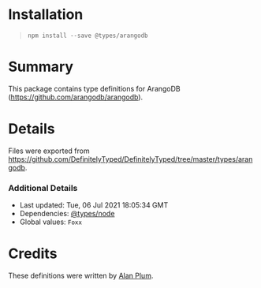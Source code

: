 # Installation
> `npm install --save @types/arangodb`

# Summary
This package contains type definitions for ArangoDB (https://github.com/arangodb/arangodb).

# Details
Files were exported from https://github.com/DefinitelyTyped/DefinitelyTyped/tree/master/types/arangodb.

### Additional Details
 * Last updated: Tue, 06 Jul 2021 18:05:34 GMT
 * Dependencies: [@types/node](https://npmjs.com/package/@types/node)
 * Global values: `Foxx`

# Credits
These definitions were written by [Alan Plum](https://github.com/pluma).
